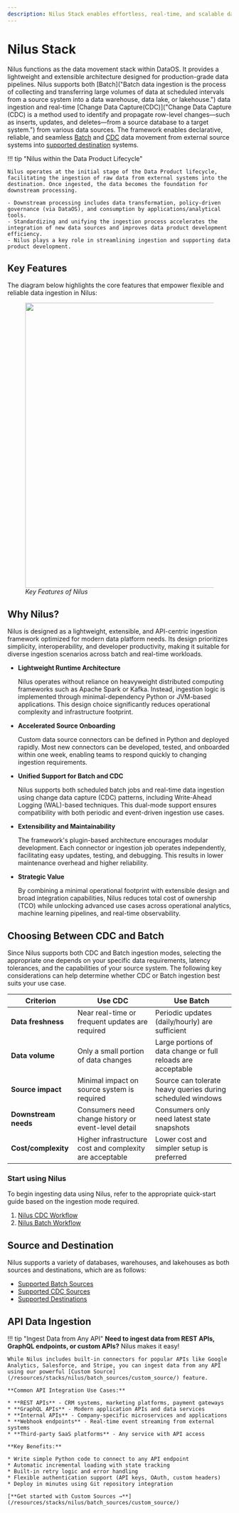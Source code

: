 ```yaml
---
description: Nilus Stack enables effortless, real-time, and scalable data ingestion.
---
```


# Nilus Stack

Nilus functions as the data movement stack within DataOS. It provides a lightweight and extensible architecture designed for production-grade data pipelines. Nilus supports both [Batch]("Batch data ingestion is the process of collecting and transferring large volumes of data at scheduled intervals from a source system into a data warehouse, data lake, or lakehouse.") data ingestion and real-time [Change Data Capture(CDC)]("Change Data Capture (CDC) is a method used to identify and propagate row-level changes—such as inserts, updates, and deletes—from a source database to a target system.") from various data sources. The framework enables declarative, reliable, and seamless [Batch](/resources/stacks/nilus/batch_sources/) and [CDC](/resources/stacks/nilus/cdc_sources/) data movement from external source systems into [supported destination](/resources/stacks/nilus/supported_destinations/) systems.

!!! tip "Nilus within the Data Product Lifecycle"

    Nilus operates at the initial stage of the Data Product lifecycle, facilitating the ingestion of raw data from external systems into the destination. Once ingested, the data becomes the foundation for downstream processing.

    - Downstream processing includes data transformation, policy-driven governance (via DataOS), and consumption by applications/analytical tools.
    - Standardizing and unifying the ingestion process accelerates the integration of new data sources and improves data product development efficiency. 
    - Nilus plays a key role in streamlining ingestion and supporting data product development.

## Key Features

The diagram below highlights the core features that empower flexible and reliable data ingestion in Nilus:

<figure>
  <img src="/resources/stacks/nilus/images/nilu-key-feature.avif" style="width:40rem;" />
  <figcaption><i>Key Features of Nilus</i></figcaption>
</figure>


## Why Nilus?

Nilus is designed as a lightweight, extensible, and API-centric ingestion framework optimized for modern data platform needs. Its design prioritizes simplicity, interoperability, and developer productivity, making it suitable for diverse ingestion scenarios across batch and real-time workloads.

- **Lightweight Runtime Architecture**

    Nilus operates without reliance on heavyweight distributed computing frameworks such as Apache Spark or Kafka. Instead, ingestion logic is implemented through minimal-dependency Python or JVM-based applications. This design choice significantly reduces operational complexity and infrastructure footprint.

- **Accelerated Source Onboarding**

    Custom data source connectors can be defined in Python and deployed rapidly. Most new connectors can be developed, tested, and onboarded within one week, enabling teams to respond quickly to changing ingestion requirements.

- **Unified Support for Batch and CDC**

    Nilus supports both scheduled batch jobs and real-time data ingestion using change data capture (CDC) patterns, including Write-Ahead Logging (WAL)-based techniques. This dual-mode support ensures compatibility with both periodic and event-driven ingestion use cases.

- **Extensibility and Maintainability**

    The framework's plugin-based architecture encourages modular development. Each connector or ingestion job operates independently, facilitating easy updates, testing, and debugging. This results in lower maintenance overhead and higher reliability.

- **Strategic Value**

    By combining a minimal operational footprint with extensible design and broad integration capabilities, Nilus reduces total cost of ownership (TCO) while unlocking advanced use cases across operational analytics, machine learning pipelines, and real-time observability.

## Choosing Between CDC and Batch

Since Nilus supports both CDC and Batch ingestion modes, selecting the appropriate one depends on your specific data requirements, latency tolerances, and the capabilities of your source system. The following key considerations can help determine whether CDC or Batch ingestion best suits your use case.

| **Criterion**            | **Use CDC**                                                  | **Use Batch**                                                    |
| -------------------- | -------------------------------------------------------- | ------------------------------------------------------------ |
| **Data freshness**   | Near real-time or frequent updates are required          | Periodic updates (daily/hourly) are sufficient               |
| **Data volume**      | Only a small portion of data changes                     | Large portions of data change or full reloads are acceptable |
| **Source impact**    | Minimal impact on source system is required              | Source can tolerate heavy queries during scheduled windows   |
| **Downstream needs** | Consumers need change history or event-level detail      | Consumers only need latest state snapshots                   |
| **Cost/complexity**  | Higher infrastructure cost and complexity are acceptable | Lower cost and simpler setup is preferred                    |

### **Start using Nilus**

To begin ingesting data using Nilus, refer to the appropriate quick-start guide based on the ingestion mode required.

1. [Nilus CDC Workflow](/resources/stacks/nilus/quick_start/#change-data-capture-cdc)
2. [Nilus Batch Workflow](/resources/stacks/nilus/quick_start/#batch-ingestion)

## Source and Destination

Nilus supports a variety of databases, warehouses, and lakehouses as both sources and destinations, which are as follows:

* [Supported Batch Sources](/resources/stacks/nilus/batch_sources/)
* [Supported CDC Sources](/resources/stacks/nilus/cdc_sources/)
* [Supported Destinations](/resources/stacks/nilus/supported_destinations/)

## API Data Ingestion

!!! tip "Ingest Data from Any API"
    **Need to ingest data from REST APIs, GraphQL endpoints, or custom APIs?** Nilus makes it easy!
    
    While Nilus includes built-in connectors for popular APIs like Google Analytics, Salesforce, and Stripe, you can ingest data from any API using our powerful [Custom Source](/resources/stacks/nilus/batch_sources/custom_source/) feature.
    
    **Common API Integration Use Cases:**
    
    * **REST APIs** - CRM systems, marketing platforms, payment gateways
    * **GraphQL APIs** - Modern application APIs and data services
    * **Internal APIs** - Company-specific microservices and applications
    * **Webhook endpoints** - Real-time event streaming from external systems
    * **Third-party SaaS platforms** - Any service with API access
    
    **Key Benefits:**
    
    * Write simple Python code to connect to any API endpoint
    * Automatic incremental loading with state tracking
    * Built-in retry logic and error handling
    * Flexible authentication support (API keys, OAuth, custom headers)
    * Deploy in minutes using Git repository integration
    
    [**Get started with Custom Sources →**](/resources/stacks/nilus/batch_sources/custom_source/)
